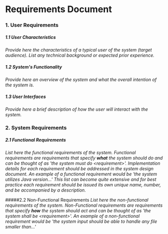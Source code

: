 # Requirements Document


### 1. User Requirements


##### 1.1 User Characteristics  
*Provide here the characteristics of a typical user of the system (target audience). List any technical background or expected prior experience.*  

##### 1.2 System's Functionality  
*Provide here an overview of the system and what the overall intention of the system is.* 
      
##### 1.3 User Interfaces   
*Provide here a brief description of how the user will interact with the system.*

### 2. System Requirements  


##### 2.1 Functional Requirements
*List here the functional requirements of the system. Functional requirements are requirements that specify __what__ the system should do and can be thought of as 'the system must do <requirement\>'. Implementation details for each requirement should be addressed in the system design document. An example of a functional requirement would be 'the system utilizes Java version...' This list can become quite extensive and for best practice each requirement should be issued its own unique name, number, and be accompanied by a description.*

#####2.2 Non-Functional Requirements
*List here the non-functional requirements of the system. Non-Functional requirements are requirements that specify __how__ the system should act and can be thought of as 'the system shall be <requirement\>'. An example of a non-functional requirement would be 'the system input should be able to handle any file smaller than...'*